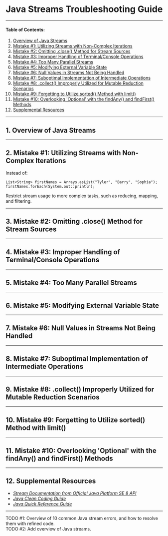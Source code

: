 # Java Streams Troubleshooting Guide
  
<hr />

#### Table of Contents:

1. [Overview of Java Streams](#streams)
2. [Mistake #1: Utilizing Streams with Non-Complex Iterations](#one)
3. [Mistake #2: Omitting .close() Method for Stream Sources](#two)
4. [Mistake #3: Improper Handling of Terminal/Console Operations](#three)
5. [Mistake #4: Too Many Parallel Streams](#four)
6. [Mistake #5: Modifying External Variable State](#five)
7. [Mistake #6: Null Values in Streams Not Being Handled](#six)
8. [Mistake #7: Suboptimal Implementation of Intermediate Operations](#seven)
9. [Mistake #8: .collect() Improperly Utilized for Mutable Reduction Scenarios](#eight)
10. [Mistake #9: Forgetting to Utilize sorted() Method with limit()](#nine)
11. [Mistake #10: Overlooking 'Optional' with the findAny() and findFirst() Methods](#ten)
12. [Supplemental Resources](#supplemental)
  
<hr />
  
## 1. <a name="streams">Overview of Java Streams</a>
  
<hr />
  
## 2. <a name="one">Mistake #1: Utilizing Streams with Non-Complex Iterations</a>
  
Instead of:
  
```
List<String> firstNames = Arrays.asList("Tyler", "Barry", "Sophia");
firstNames.forEach(System.out::println);
```
  
Restrict stream usage to more complex tasks, such as reducing, mapping, and filtering.
  
<hr />

## 3. <a name="two">Mistake #2: Omitting .close() Method for Stream Sources</a>

<hr />

## 4. <a name="three">Mistake #3: Improper Handling of Terminal/Console Operations</a>

<hr />

## 5. <a name="four">Mistake #4: Too Many Parallel Streams</a>

<hr />

## 6. <a name="five">Mistake #5: Modifying External Variable State</a>

<hr />

## 7. <a name="six">Mistake #6: Null Values in Streams Not Being Handled</a>

<hr />

## 8. <a name="seven">Mistake #7: Suboptimal Implementation of Intermediate Operations</a>

<hr />

## 9. <a name="eight">Mistake #8: .collect() Improperly Utilized for Mutable Reduction Scenarios</a>

<hr />

## 10. <a name="nine">Mistake #9: Forgetting to Utilize sorted() Method with limit()</a>

<hr />

## 11. <a name="ten">Mistake #10: Overlooking 'Optional' with the findAny() and findFirst() Methods</a>
  
<hr />
  
## 12. <a name="supplemental">Supplemental Resources</a>
  
* *[Stream Documentation from Official Java Platform SE 8 API](https://docs.oracle.com/javase/8/docs/api/java/util/stream/Stream.html)*
* *[Java Clean Coding Guide](https://github.com/chaseofthejungle/java-clean-coding-guide)*  
* *[Java Quick Reference Guide](https://github.com/chaseofthejungle/java-quick-reference-guide)*
  
<hr />
  
TODO #1: Overview of 10 common Java stream errors, and how to resolve them with refined code.  
TODO #2: Add overview of Java streams.
